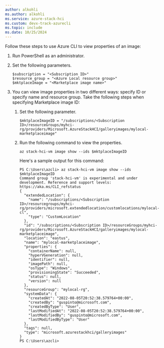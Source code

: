```yaml
---
author: alkohli
ms.author: alkohli
ms.service: azure-stack-hci
ms.custom: devx-track-azurecli
ms.topic: include
ms.date: 10/25/2024
---
```


Follow these steps to use Azure CLI to view properties of an image:

1. Run PowerShell as an administrator.
1. Set the following parameters.

    ```azurecli
    $subscription = "<Subscription ID>"
    $resource_group = "<Azure Local resource group>"
    $mktplaceImage = "<Marketplace image name>"
    ```

1. You can view image properties in two different ways: specify ID or specify name and resource group. Take the following steps when specifying Marketplace image ID:

    1. Set the following parameter.

        ```azurecli
        $mktplaceImageID = "/subscriptions/<Subscription ID>/resourceGroups/myhci-rg/providers/Microsoft.AzureStackHCI/galleryimages/mylocal-marketplaceimage"
        ```

    1.	Run the following command to view the properties.

        ```az stack-hci-vm image show --ids $mktplaceImageID```

        Here's a sample output for this command:

        ```
        PS C:\Users\azcli> az stack-hci-vm image show --ids $mktplaceImageID
        Command group 'stack-hci-vm' is experimental and under development. Reference and support levels: https://aka.ms/CLI_refstatus
        {
          "extendedLocation": {
            "name": "/subscriptions/<Subscription ID>/resourcegroups/myhci-rg/providers/microsoft.extendedlocation/customlocations/mylocal-cl",
            "type": "CustomLocation"
          },
          "id": "/subscriptions/<Subscription ID>/resourceGroups/myhci-rg/providers/Microsoft.AzureStackHCI/galleryimages/mylocal-marketplaceimage",
          "location": "eastus",
          "name": "mylocal-marketplaceimage",
          "properties": {
            "containerName": null,
            "hyperVGeneration": null,
            "identifier": null,
            "imagePath": null,
            "osType": "Windows",
            "provisioningState": "Succeeded",
            "status": null,
            "version": null
          },
          "resourceGroup": "mylocal-rg",
          "systemData": {
            "createdAt": "2022-08-05T20:52:38.579764+00:00",
            "createdBy": "guspinto@microsoft.com",
            "createdByType": "User",
            "lastModifiedAt": "2022-08-05T20:52:38.579764+00:00",
            "lastModifiedBy": "guspinto@microsoft.com",
            "lastModifiedByType": "User"
          },
          "tags": null,
          "type": "microsoft.azurestackhci/galleryimages"
        }
        PS C:\Users\azcli> 
        ```
<!--
1.	Take the following steps when specifying name and resource group.

    1. Set the following parameters:
    
        ```azurecli
        $mktplaceImage = "mylocal-marketplaceimage"
        $resource_group = "mylocal-rg"    
        ```
    
    1. Run the following command to view the properties:
    
        ```azurecli
        az azurestackhci image show --name $MktplaceImage --resource-group $Resource_Group
        ```
    	
        Here's a sample output:

         ```azurecli
            PS C:\Users\azcli> az stack-hci-vm image show --ids $mktplaceImageID
            Command group 'stack-hci-vm' is experimental and under development. Reference and support levels: https://aka.ms/CLI_refstatus
            {
              "extendedLocation": {
                "name": "/subscriptions/<Suscription ID>/resourceGroups/myhci-rg/providers/Microsoft.ExtendedLocation/customLocations/cluster-638d2f5b237b4af6978885a2885d3ef4-mocarb-cl",
                "type": "CustomLocation"
              },
              "id": "/subscriptions/<Suscription ID>/resourceGroups/myhci-rg/providers/Microsoft.AzureStackHCI/marketplacegalleryimages/mylocal-marketplaceimage",
              "location": "eastus",
              "name": "mylocal-marketplaceimage",
              "properties": {
                "identifier": {
                  "offer": "windowsserver",
                  "publisher": "microsoftwindowsserver",
                  "sku": "2022-datacenter-azure-edition-core"
                },
                "imagePath": null,
                "osType": "Windows",
                "provisioningState": "Accepted",
                "status": {
                  "downloadStatus": {
                    "downloadSizeInMB": 3932
                  },
                  "progressPercentage": 57,
                  "provisioningStatus": {}
                },
                "storagepathId": null,
                "version": {
                  "name": "20348.2031.231006",
                  "properties": {
                    "storageProfile": {
                      "osDiskImage": {
                        "sizeInMB": 130050
                      }
                    }
                  }
                }
              },
              "resourceGroup": "mylocal-rg",
              "systemData": {
                "createdAt": "2023-10-27T21:43:15.920502+00:00",
                "createdBy": "guspinto@contoso.com",
                "createdByType": "User",
                "lastModifiedAt": "2023-10-27T21:43:15.920502+00:00",
                "lastModifiedBy": "guspinto@contoso.com",
                "lastModifiedByType": "User"
              },
              "tags": null,
              "type": "microsoft.azurestackhci/marketplacegalleryimages"
            }
            PS C:\Users\azcli>
   
         ```
-->
